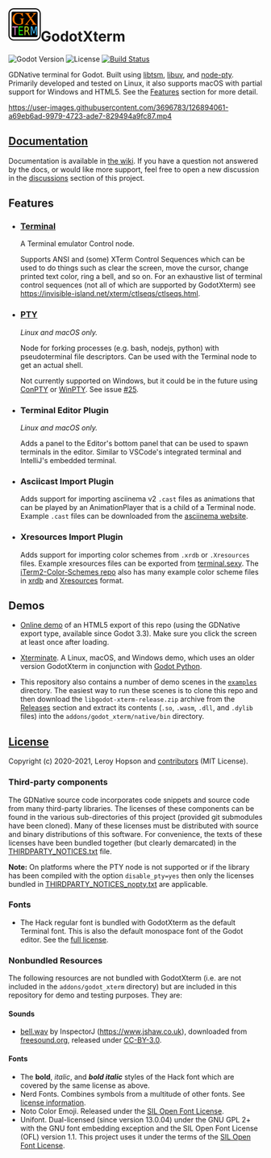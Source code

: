 <img align="left" width="64" height="64" src="icon.png">

# GodotXterm 

![Godot Version](https://img.shields.io/badge/godot-3.3+-blue.svg)
![License](https://img.shields.io/badge/license-MIT-green.svg)
[![Build Status](https://github.com/lihop/godot-xterm/workflows/build/badge.svg?branch=master)](https://github.com/lihop/godot-xterm/actions?query=branch%3Amaster)

GDNative terminal for Godot.
Built using [libtsm](https://www.freedesktop.org/wiki/Software/libtsm/), [libuv](https://github.com/libuv/libuv), and [node-pty](https://github.com/microsoft/node-pty).
Primarily developed and tested on Linux, it also supports macOS with partial support for Windows and HTML5. See the [Features](#features) section for more detail.

https://user-images.githubusercontent.com/3696783/126894061-a69eb6ad-9979-4723-ade7-829494a9fc87.mp4

## [Documentation](https://github.com/lihop/godot-xterm/wiki)

Documentation is available in [the wiki](https://github.com/lihop/godot-xterm/wiki).
If you have a question not answered by the docs, or would like more support, feel free to open a new discussion in the [discussions](https://github.com/lihop/godot-xterm/discussions) section of this project.

## Features

- ### [Terminal](https://github.com/lihop/godot-xterm/wiki/Terminal)
  A Terminal emulator Control node. 

  Supports ANSI and (some) XTerm Control Sequences which can be used to do things such as clear the screen, move the cursor, change printed text color, ring a bell, and so on.
  For an exhaustive list of terminal control sequences (not all of which are supported by GodotXterm) see <https://invisible-island.net/xterm/ctlseqs/ctlseqs.html>.

- ### [PTY](https://github.com/lihop/godot-xterm/wiki/PTY)
  *Linux and macOS only.*

  Node for forking processes (e.g. bash, nodejs, python) with pseudoterminal file descriptors.
  Can be used with the Terminal node to get an actual shell.

  Not currently supported on Windows, but it could be in the future using [ConPTY](https://docs.microsoft.com/en-us/windows/console) or [WinPTY](https://github.com/rprichard/winpty).
  See issue [\#25](https://github.com/lihop/godot-xterm/issues/25).

- ### Terminal Editor Plugin
  *Linux and macOS only.*

  Adds a panel to the Editor's bottom panel that can be used to spawn terminals in the editor.
  Similar to VSCode's integrated terminal and IntelliJ's embedded terminal.

- ### Asciicast Import Plugin
  Adds support for importing asciinema v2 `.cast` files as animations that can be played by an AnimationPlayer that is a child of a Terminal node.
  Example `.cast` files can be downloaded from the [asciinema website](https://asciinema.org).

- ### Xresources Import Plugin
  Adds support for importing color schemes from `.xrdb` or `.Xresources` files.
  Example xresources files can be exported from [terminal.sexy](https://terminal.sexy).
  The [iTerm2-Color-Schemes repo](https://github.com/mbadolato/iTerm2-Color-Schemes) also has many example color scheme files in [xrdb](https://github.com/mbadolato/iTerm2-Color-Schemes/tree/master/xrdb) and [Xresources](https://github.com/mbadolato/iTerm2-Color-Schemes) format.

## Demos

- [Online demo](https://demo.godot-xterm.nix.nz) of an HTML5 export of this repo (using the GDNative export type, available since Godot 3.3).
  Make sure you click the screen at least once after loading.

- [Xterminate](https://lihop.itch.io/xterminate). A Linux, macOS, and Windows demo, which uses an older version GodotXterm in conjunction with [Godot Python](https://github.com/touilleMan/godot-python).

- This repository also contains a number of demo scenes in the [`examples`](/examples) directory. The easiest way to run these scenes is to clone this repo and then download the `libgodot-xterm-release.zip` archive from the [Releases](https://github.com/lihop/godot-xterm/releases) section and extract its contents (`.so`, `.wasm`, `.dll`, and `.dylib` files) into the `addons/godot_xterm/native/bin` directory.


## [License](/LICENSE.md)

Copyright (c) 2020-2021, Leroy Hopson and [contributors](https://github.com/lihop/godot-xterm/graphs/contributors) (MIT License).

### Third-party components

The GDNative source code incorporates code snippets and source code from many third-party libraries. The licenses of these components can be found in the various sub-directories of this project (provided git submodules have been cloned). Many of these licenses must be distributed with source and binary distributions of this software. For convenience, the texts of these licenses have been bundled together (but clearly demarcated) in the [THIRDPARTY_NOTICES.txt](/addons/godot_xterm/THIRDPARTY_NOTICES.txt) file.

**Note:** On platforms where the PTY node is not supported or if the library has been compiled with the option `disable_pty=yes` then only the licenses bundled in [THIRDPARTY_NOTICES_nopty.txt](/addons/godot_xterm/THIRDPARTY_NOTICES_nopty.txt) are applicable.

### Fonts

- The Hack regular font is bundled with GodotXterm as the default Terminal font. This is also the default monospace font of the Godot editor. See the [full license](/addons/godot_xterm/themes/fonts/hack/LICENSE.md).


### Nonbundled Resources
The following resources are not bundled with GodotXterm (i.e. are not included in the `addons/godot_xterm` directory) but are included in this repository for demo and testing purposes. They are:


#### Sounds

- [bell.wav](/themes/audio/bell.wav) by InspectorJ (<https://www.jshaw.co.uk>), downloaded from [freesound.org](https://freesound.org/people/InspectorJ/sounds/484344/), released under [CC-BY-3.0](https://creativecommons.org/licenses/by/3.0/).

#### Fonts

- The **bold**, *italic*, and ***bold italic*** styles of the Hack font which are covered by the same license as above.
- Nerd Fonts. Combines symbols from a multitude of other fonts. See [license information](/themes/fonts/nerd_fonts/README.md).
- Noto Color Emoji. Released under the [SIL Open Font License](/themes/fonts/noto_color_emoji/LICENSE_OFL.txt).
- Unifont. Dual-licensed (since version 13.0.04) under the GNU GPL 2+ with the GNU font embedding exception and the SIL Open Font License (OFL) version 1.1. This project uses it under the terms of the [SIL Open Font License](/themes/fonts/unifont/LICENSE_OFL-1.1.txt).

